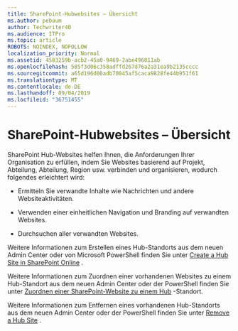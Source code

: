 ```yaml
---
title: SharePoint-Hubwebsites – Übersicht
ms.author: pebaum
author: Techwriter40
ms.audience: ITPro
ms.topic: article
ROBOTS: NOINDEX, NOFOLLOW
localization_priority: Normal
ms.assetid: 4583259b-acb2-45a0-9469-2abe496011ab
ms.openlocfilehash: 585f3d06c358adffd267d76a2a31ea9b2135cccc
ms.sourcegitcommit: a65d196d00adb70045af5caca9828fe44b951f61
ms.translationtype: MT
ms.contentlocale: de-DE
ms.lasthandoff: 09/04/2019
ms.locfileid: "36751455"
---
```

# <a name="sharepoint-hub-sites-overview"></a>SharePoint-Hubwebsites – Übersicht

SharePoint Hub-Websites helfen Ihnen, die Anforderungen Ihrer Organisation zu erfüllen, indem Sie Websites basierend auf Projekt, Abteilung, Abteilung, Region usw. verbinden und organisieren, wodurch folgendes erleichtert wird:

- Ermitteln Sie verwandte Inhalte wie Nachrichten und andere Websiteaktivitäten.


- Verwenden einer einheitlichen Navigation und Branding auf verwandten Websites.


- Durchsuchen aller verwandten Websites.


Weitere Informationen zum Erstellen eines Hub-Standorts aus dem neuen Admin Center oder von Microsoft PowerShell finden Sie unter [Create a Hub Site in SharePoint Online](https://docs.microsoft.com/sharepoint/create-hub-site) . 

Weitere Informationen zum Zuordnen einer vorhandenen Websites zu einem Hub-Standort aus dem neuen Admin Center oder der PowerShell finden Sie unter [Zuordnen einer SharePoint-Website zu einem Hub](https://support.office.com/article/associate-a-sharepoint-site-with-a-hub-site-ae0009fd-af04-4d3d-917d-88edb43efc05) -Standort.  

Weitere Informationen zum Entfernen eines vorhandenen Hub-Standorts aus dem neuen Admin Center oder der PowerShell finden Sie unter [Remove a Hub Site](https://docs.microsoft.com/sharepoint/remove-hub-site) . 

